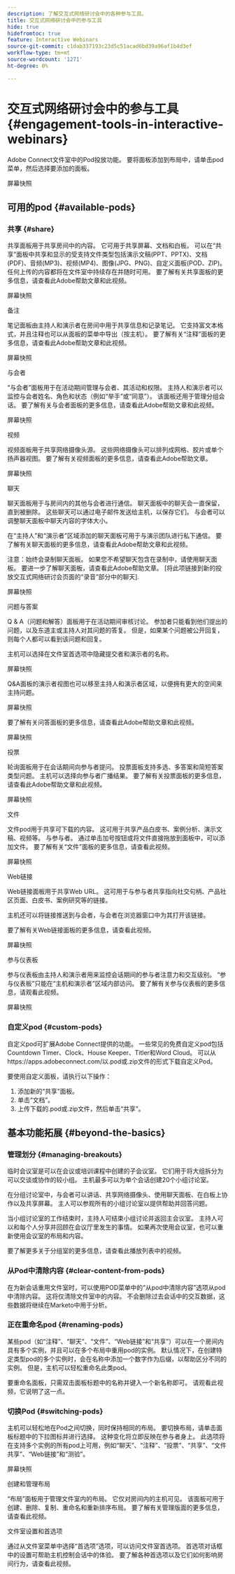 ```yaml
---
description: 了解交互式网络研讨会中的各种参与工具。
title: 交互式网络研讨会中的参与工具
hide: true
hidefromtoc: true
feature: Interactive Webinars
source-git-commit: c1dab337193c23d5c51acad6bd39a96af1b4d3ef
workflow-type: tm+mt
source-wordcount: '1271'
ht-degree: 0%

---
```


# 交互式网络研讨会中的参与工具 {#engagement-tools-in-interactive-webinars}

Adobe Connect文件室中的Pod投放功能。 要将面板添加到布局中，请单击pod菜单，然后选择要添加的面板。

屏幕快照

## 可用的pod {#available-pods}

### 共享 {#share}

共享面板用于共享房间中的内容。 它可用于共享屏幕、文档和白板。 可以在“共享”面板中共享和显示的受支持文件类型包括演示文稿(PPT、PPTX)、文档(PDF)、音频(MP3)、视频(MP4)、图像(JPG、PNG)、自定义面板(POD、ZIP)。 任何上传的内容都将在文件室中持续存在并随时可用。 要了解有关共享面板的更多信息，请查看此Adobe帮助文章和此视频。

屏幕快照

备注

笔记面板由主持人和演示者在房间中用于共享信息和记录笔记。 它支持富文本格式，并且注释也可以从面板的菜单中导出（按主机）。 要了解有关“注释”面板的更多信息，请查看此Adobe帮助文章和此视频。

屏幕快照

与会者

“与会者”面板用于在活动期间管理与会者、其活动和权限。 主持人和演示者可以监控与会者姓名、角色和状态（例如“举手”或“同意”）。 该面板还用于管理分组会话。 要了解有关与会者面板的更多信息，请查看此Adobe帮助文章和此视频。

屏幕快照

视频

视频面板用于共享网络摄像头源。 这些网络摄像头可以排列成网格、胶片或单个扬声器视图。 要了解有关视频面板的更多信息，请查看此Adobe帮助文章。

屏幕快照

聊天

聊天面板用于与房间内的其他与会者进行通信。 聊天面板中的聊天会一直保留，直到被删除。 这些聊天可以通过电子邮件发送给主机，以保存它们。 与会者可以调整聊天面板中聊天内容的字体大小。

在“主持人”和“演示者”区域添加的聊天面板可用于与演示团队进行私下通信。 要了解有关聊天面板的更多信息，请查看此Adobe帮助文章和此视频。

注意：始终会录制聊天面板。 如果您不希望聊天包含在录制中，请使用聊天面板。 要进一步了解聊天面板，请查看此Adobe帮助文章。 [将此项链接到新的投放交互式网络研讨会页面的“录音”部分中的聊天].

屏幕快照

问题与答案

Q &amp; A（问题和解答）面板用于在活动期间审核讨论。 参加者只能看到他们提出的问题，以及东道主或主持人对其问题的答复。 但是，如果某个问题被公开回复，则每个人都可以看到该问题和回复。

主机可以选择在文件室首选项中隐藏提交者和演示者的名称。

屏幕快照

Q&amp;A面板的演示者视图也可以移至主持人和演示者区域，以便拥有更大的空间来主持问题。

屏幕快照

要了解有关问答面板的更多信息，请查看此Adobe帮助文章和此视频。

屏幕快照

投票

轮询面板用于在会话期间向参与者提问。 投票面板支持多选、多答案和简短答案类型问题。 主机可以选择向参与者广播结果。 要了解有关投票面板的更多信息，请查看此Adobe帮助文章和此视频。

屏幕快照

文件

文件pod用于共享可下载的内容。 这可用于共享产品白皮书、案例分析、演示文稿、视频等。 与参与者。 通过单击加号按钮或将文件直接拖放到面板中，可以添加文件。 要了解有关“文件”面板的更多信息，请查看此视频。

屏幕快照

Web链接

Web链接面板用于共享Web URL。 这可用于与参与者共享指向社交句柄、产品社区页面、白皮书、案例研究等的链接。

主机还可以将链接推送到与会者，与会者在浏览器窗口中为其打开该链接。

要了解有关Web链接面板的更多信息，请查看此视频。

屏幕快照

参与仪表板

参与仪表板由主持人和演示者用来监控会话期间的参与者注意力和交互级别。 “参与仪表板”只能在“主机和演示者”区域内部访问。 要了解有关参与仪表板的更多信息，请观看此视频。

屏幕快照

### 自定义pod {#custom-pods}

自定义pod可扩展Adobe Connect提供的功能。 一些常见的免费自定义pod包括Countdown Timer、Clock、House Keeper、Titler和Word Cloud。 可以从https://apps.adobeconnect.com/以.pod或.zip文件的形式下载自定义Pod。

要使用自定义面板，请执行以下操作：

1. 添加新的“共享”面板。
1. 单击“文档”。
1. 上传下载的.pod或.zip文件，然后单击“共享”。

## 基本功能拓展 {#beyond-the-basics}

### 管理划分 {#managing-breakouts}

临时会议室是可以在会议或培训课程中创建的子会议室。 它们用于将大组拆分为可以交谈或协作的较小组。 主机最多可以为单个会话创建20个小组讨论室。

在分组讨论室中，与会者可以讲话、共享网络摄像头、使用聊天面板、在白板上协作以及共享屏幕。 主人可以参观所有的小组讨论室以提供帮助并回答问题。

当小组讨论室的工作结束时，主持人可结束小组讨论并返回主会议室。 主持人可以和每个人分享并回顾在会议厅里发生的事情。 如果再次使用会议室，也可以重新使用会议室的布局和内容。

要了解更多关于分组室的更多信息，请查看此播放列表中的视频。

### 从Pod中清除内容 {#clear-content-from-pods}

在为新会话重用文件室时，可以使用POD菜单中的“从pod中清除内容”选项从pod中清除内容。 这将仅清除文件室中的内容。 不会删除过去会话中的交互数据，这些数据将继续在Marketo中用于分析。

### 正在重命名pod {#renaming-pods}

某些pod（如“注释”、“聊天”、“文件”、“Web链接”和“共享”）可以在一个房间内具有多个实例，并且可以在多个布局中重用pod的实例。 默认情况下，在创建特定类型pod的多个实例时，会在名称中添加一个数字作为后缀，以帮助区分不同的实例。 但是，主机可以轻松重命名此类pod。

要重命名面板，只需双击面板标题中的名称并键入一个新名称即可。 请观看此视频，它说明了这一点。

### 切换Pod {#switching-pods}

主机可以轻松地在Pod之间切换，同时保持相同的布局。 要切换布局，请单击面板标题中的下拉图标并进行选择。 这种变化将立即反映在参与者身上。 此选项将在支持多个实例的所有pod上可用，例如“聊天”、“注释”、“投票”、“共享”、“文件共享”、“Web链接”和“测验”。

屏幕快照

创建和管理布局

“布局”面板用于管理文件室内的布局。 它仅对房间内的主机可见。 该面板可用于创建、删除、复制、重命名和重新排序布局。 要了解有关管理版面的更多信息，请查看此视频。

文件室设置和首选项

通过从文件室菜单中选择“首选项”选项，可以访问文件室首选项。 首选项对话框中的设置可帮助主机控制会话中的体验。 要了解各种首选项以及它们如何影响房间行为，请查看此视频。
